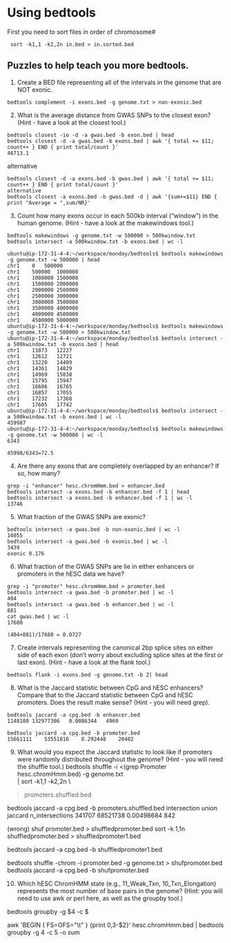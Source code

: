 # Using bedtools

First you need to sort files in order of chromosome#
```
 sort -k1,1 -k2,2n in.bed > in.sorted.bed
```
## Puzzles to help teach you more bedtools.
1. Create a BED file representing all of the intervals in the genome that are NOT exonic.
```
bedtools complement -i exons.bed -g genome.txt > non-exonic.bed
```
2. What is the average distance from GWAS SNPs to the closest exon? (Hint - have a look at the closest tool.)
```
bedtools closest -io -d -a gwas.bed -b exon.bed | head
bedtools closest -d -a gwas.bed -b exons.bed | awk '{ total += $11; count++ } END { print total/count }'
46713.1
```

alternative
```
bedtools closest -d -a exons.bed -b gwas.bed | awk '{ total += $11; count++ } END { print total/count }'
alternative
bedtools closest -a exons.bed -b gwas.bed -d | awk '{sum+=$11} END { print "Average = ",sum/NR}'
```

3. Count how many exons occur in each 500kb interval (“window”) in the human genome. (Hint - have a look at the makewindows tool.)
```
bedtools makewindows -g genome.txt -w 500000 > 500kwindow.txt
bedtools intersect -a 500kwindow.txt -b exons.bed | wc -l

ubuntu@ip-172-31-4-4:~/workspace/monday/bedtools$ bedtools makewindows -g genome.txt -w 500000 | head
chr1	0	500000
chr1	500000	1000000
chr1	1000000	1500000
chr1	1500000	2000000
chr1	2000000	2500000
chr1	2500000	3000000
chr1	3000000	3500000
chr1	3500000	4000000
chr1	4000000	4500000
chr1	4500000	5000000
ubuntu@ip-172-31-4-4:~/workspace/monday/bedtools$ bedtools makewindows -g genome.txt -w 500000 > 500kwindow.txt
ubuntu@ip-172-31-4-4:~/workspace/monday/bedtools$ bedtools intersect -a 500kwindow.txt -b exons.bed | head
chr1	11873	12227
chr1	12612	12721
chr1	13220	14409
chr1	14361	14829
chr1	14969	15038
chr1	15795	15947
chr1	16606	16765
chr1	16857	17055
chr1	17232	17368
chr1	17605	17742
ubuntu@ip-172-31-4-4:~/workspace/monday/bedtools$ bedtools intersect -a 500kwindow.txt -b exons.bed | wc -l
459987
ubuntu@ip-172-31-4-4:~/workspace/monday/bedtools$ bedtools makewindows -g genome.txt -w 500000 | wc -l
6343

45998/6343=72.5
```


4. Are there any exons that are completely overlapped by an enhancer? If so, how many?
```
grep -i "enhancer" hesc.chromHmm.bed > enhancer.bed
bedtools intersect -a exons.bed -b enhancer.bed -f 1 | head
bedtools intersect -a exons.bed -b enhancer.bed -f 1 | wc -l
13746
```

5. What fraction of the GWAS SNPs are exonic?
```
bedtools intersect -a gwas.bed -b non-exonic.bed | wc -l
16055
bedtools intersect -a gwas.bed -b exonic.bed | wc -l
3439
exonic 0.176
```

6. What fraction of the GWAS SNPs are lie in either enhancers or promoters in the hESC data we have?
```
grep -i "promoter" hesc.chromHmm.bed > promoter.bed
bedtools intersect -a gwas.bed -b promoter.bed | wc -l
404
bedtools intersect -a gwas.bed -b enhancer.bed | wc -l
881
cat gwas.bed | wc -l
17680

(404+881)/17680 = 0.0727
```

7. Create intervals representing the canonical 2bp splice sites on either side of each exon (don’t worry about excluding splice sites at the first or last exon). (Hint - have a look at the flank tool.)
```
bedtools flank -i exons.bed -g genome.txt -b 2| head
```
8. What is the Jaccard statistic between CpG and hESC enhancers? Compare that to the Jaccard statistic between CpG and hESC promoters. Does the result make sense? (Hint - you will need grep).
```
bedtools jaccard -a cpg.bed -b enhancer.bed
1148180	132977386	0.0086344	4969

bedtools jaccard -a cpg.bed -b promoter.bed
15661111	53551816	0.292448	20402
```
9. What would you expect the Jaccard statistic to look like if promoters were randomly distributed throughout the genome? (Hint - you will need the shuffle tool.)
bedtools shuffle -i <(grep Promoter hesc.chromHmm.bed) -g genome.txt \
  | sort -k1,1 -k2,2n \
> promoters.shuffled.bed

bedtools jaccard -a cpg.bed -b promoters.shuffled.bed
intersection	union	jaccard	n_intersections
341707	68521738	0.00498684	842

(wrong)
shuf promoter.bed > shuffledpromoter.bed
sort -k 1,1n shuffledpromoter.bed > shuffledpromoter1.bed

bedtools jaccard -a cpg.bed -b shuffledpromoter1.bed

bedtools shuffle -chrom -i promoter.bed -g genome.txt > shufpromoter.bed
bedtools jaccard -a cpg.bed -b shufpromoter.bed



10. Which hESC ChromHMM state (e.g., 11_Weak_Txn, 10_Txn_Elongation) represents the most number of base pairs in the genome? (Hint: you will need to use awk or perl here, as well as the groupby tool.)


bedtools groupby -g $4 -c $

awk 'BEGIN { FS=OFS="\t" } {print $0,$3-$2}' hesc.chromHmm.bed | bedtools groupby -g 4 -c 5 -o sum 


